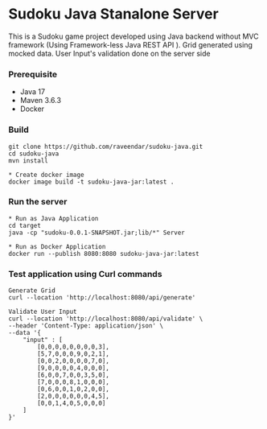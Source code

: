 # Sudoku Java Stanalone Server

This is a Sudoku game project developed using Java backend without MVC framework (Using Framework-less Java REST API
).  Grid generated using mocked data. User Input's validation done on the server side

### Prerequisite
* Java 17
* Maven 3.6.3
* Docker

### Build

```shell
git clone https://github.com/raveendar/sudoku-java.git
cd sudoku-java
mvn install

* Create docker image
docker image build -t sudoku-java-jar:latest .
```

### Run the server

```shell
* Run as Java Application
cd target
java -cp "sudoku-0.0.1-SNAPSHOT.jar;lib/*" Server

* Run as Docker Application
docker run --publish 8080:8080 sudoku-java-jar:latest

```

### Test application using Curl commands

```shell
Generate Grid
curl --location 'http://localhost:8080/api/generate'

Validate User Input
curl --location 'http://localhost:8080/api/validate' \
--header 'Content-Type: application/json' \
--data '{
	"input" : [
		[0,0,0,0,0,0,0,0,3],
		[5,7,0,0,0,9,0,2,1],
		[0,0,2,0,0,0,0,7,0],
		[9,0,0,0,0,4,0,0,0],
		[6,0,0,7,0,0,3,5,0],
		[7,0,0,0,8,1,0,0,0],
		[0,6,0,0,1,0,2,0,0],
		[2,0,0,0,0,0,0,4,5],
		[0,0,1,4,0,5,0,0,0]
	]
}'

```
